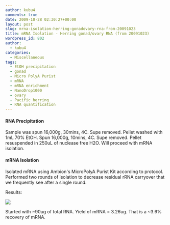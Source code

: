 ```yaml
---
author: kubu4
comments: true
date: 2009-10-28 02:30:27+00:00
layout: post
slug: mrna-isolation-herring-gonadovary-rna-from-20091023
title: mRNA Isolation - Herring gonad/ovary RNA (from 20091023)
wordpress_id: 802
author:
  - kubu4
categories:
  - Miscellaneous
tags:
  - EtOH precipitation
  - gonad
  - Micro PolyA Purist
  - mRNA
  - mRNA enrichment
  - NanoDrop1000
  - ovary
  - Pacific herring
  - RNA quantification
---
```


#### RNA Precipitation



Sample was spun 16,000g, 30mins, 4C. Supe removed. Pellet washed with 1mL 70% EtOH. Spun 16,000g, 10mins, 4C. Supe removed. Pellet resuspended in 250uL of nuclease free H2O. Will proceed with mRNA isolation.





#### mRNA Isolation



Isolated mRNA using Ambion's MicroPolyA Purist Kit according to protocol. Performed two rounds of isolation to decrease residual rRNA carryover that we frequently see after a single round.

Results:

![](http://eagle.fish.washington.edu/Arabidopsis/RNA%20Spec%20Readings/20091027%20mRNA%20SJW.jpg)

Started with ~90ug of total RNA. Yield of mRNA = 3.26ug. That is a ~3.6% recovery of mRNA.
